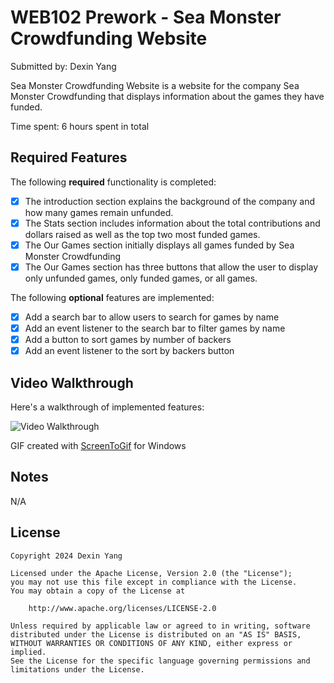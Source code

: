 # WEB102 Prework - Sea Monster Crowdfunding Website

Submitted by: Dexin Yang

Sea Monster Crowdfunding Website is a website for the company Sea Monster Crowdfunding that displays information about the games they have funded.

Time spent: 6 hours spent in total

## Required Features

The following **required** functionality is completed:

* [x] The introduction section explains the background of the company and how many games remain unfunded.
* [x] The Stats section includes information about the total contributions and dollars raised as well as the top two most funded games.
* [x] The Our Games section initially displays all games funded by Sea Monster Crowdfunding
* [x] The Our Games section has three buttons that allow the user to display only unfunded games, only funded games, or all games.

The following **optional** features are implemented:

* [x] Add a search bar to allow users to search for games by name
* [x] Add an event listener to the search bar to filter games by name
* [x] Add a button to sort games by number of backers
* [x] Add an event listener to the sort by backers button

## Video Walkthrough

Here's a walkthrough of implemented features:

<img src='https://i.imgur.com/5RetJn3.gif' title='Video Walkthrough' width='' alt='Video Walkthrough' />

GIF created with [ScreenToGif](https://www.screentogif.com/) for Windows

## Notes

N/A

## License

    Copyright 2024 Dexin Yang

    Licensed under the Apache License, Version 2.0 (the "License");
    you may not use this file except in compliance with the License.
    You may obtain a copy of the License at

        http://www.apache.org/licenses/LICENSE-2.0

    Unless required by applicable law or agreed to in writing, software
    distributed under the License is distributed on an "AS IS" BASIS,
    WITHOUT WARRANTIES OR CONDITIONS OF ANY KIND, either express or implied.
    See the License for the specific language governing permissions and
    limitations under the License.
